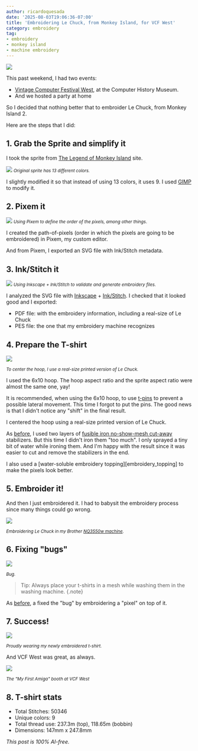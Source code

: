 ```yaml
---
author: ricardoquesada
date: '2025-08-03T19:06:36-07:00'
title: 'Embroidering Le Chuck, from Monkey Island, for VCF West'
category: embroidery
tag:
- embroidery
- monkey island
- machine embroidery
---
```


![](/images/le_chuck_tshirt_finish.jpg)

This past weekend, I had two events:

* [Vintage Computer Festival West][vcfwest], at the Computer History Museum.
* And we hosted a party at home

So I decided that nothing better that to embroider Le Chuck, from Monkey Island
2.

Here are the steps that I did:

## 1. Grab the Sprite and simplify it

I took the sprite from [The Legend of Monkey Island][monkey_island_site] site.

![](/images/le_chuck_sprite_original.png)
<small>*Original sprite has 13 different colors.*</small>

I slightly modified it so that instead of using 13 colors, it uses 9.
I used [GIMP][gimp] to modify it.

## 2. Pixem it

![](/images/le_chuck_pixem.png)
<small>*Using Pixem to define the order of the pixels, among other
things*.</small>

I created the path-of-pixels (order in which the pixels are going to be
embroidered) in Pixem, my custom editor.

And from Pixem, I exported an SVG file with Ink/Stitch metadata.

## 3. Ink/Stitch it

![](/images/le_chuck_inkscape.png)
<small>*Using Inkscape + Ink/Stitch to validate and generate embroidery
files.*</small>

I analyzed the SVG file with [Inkscape][inkscape] + [Ink/Stitch][inkstitch].
I checked that it looked good and I exported:

* PDF file: with the embroidery information, including a real-size of Le Chuck
* PES file: the one that my embroidery machine recognizes

## 4. Prepare the T-shirt

![](/images/le_chuck_paper.jpg)

<small>*To center the hoop, I use a real-size printed version of Le
Chuck.*</small>

I used the 6x10 hoop. The hoop aspect ratio and the sprite aspect ratio were
almost the same one, yay!

It is recommended, when using the 6x10 hoop, to use [t-pins][t_pins] to prevent
a possible lateral movement. This time I forgot to put the pins. The good news
is that I didn't notice any "shift" in the final result.

I centered the hoop using a real-size printed version of Le Chuck.

As [before][thimbleweed], I used two layers
of [fusible iron no-show-mesh cut-away][fusible_stabilizer]
stabilizers. But this time I didn't iron them "too much". I only sprayed a tiny
bit of water while ironing them. And I'm happy with the result since it was
easier to cut and remove the stabilizers in the end.

I also used a [water-soluble embroidery topping][embroidery_topping] to make the
pixels look better.

## 5. Embroider it!

And then I just embroidered it. I had to babysit the embroidery process since
many things could go wrong.

![](/images/le_chuck_wip.jpg)

<small>*Embroidering Le Chuck in my
Brother [NQ3550w machine][brother_nq3550w].*</small>

## 6. Fixing "bugs"

![](/images/le_chuck_bug.jpg)

<small>*Bug.*</small>

> Tip: Always place your t-shirts in a mesh while washing them in the washing
> machine.
> {.note}

As [before][thimbleweed], a fixed the "bug" by embroidering a "pixel" on top of
it.

## 7. Success!

![](/images/le_chuck_person.jpg)

<small>*Proudly wearing my newly embroidered t-shirt.*</small>

And VCF West was great, as always.

![](/images/le_chuck_amiga.jpg)

<small>*The "My First Amiga" booth at VCF West*</small>

## 8. T-shirt stats

* Total Stitches: 50346
* Unique colors: 9
* Total thread use: 237.3m (top), 118.65m (bobbin)
* Dimensions: 147mm x 247.8mm

*This post is 100% AI-free.*

[inkstitch]: https://www.inkstitch.org
[inkscape]: https://www.inkscape.org
[monkey_island_site]: https://legendofmi.com/characters/mi2/vga/
[GIMP]: https://www.gimp.org/
[brother_nq3550w]: https://www.brother-usa.com/products/nq3550w
[fusible_stabilizer]: https://www.amazon.com/dp/B08D6PMW6C?ref_=pe_386300_442618370_TE_sc_as_ri_0&th=1
[t_pins]: https://www.walmart.com/ip/Dritz-T-Pins/48647573
[thimbleweed]: /posts/embroidery-thimbleweed-park/
[vcfwest]: https://vcfed.org/events/vintage-computer-festival-west/